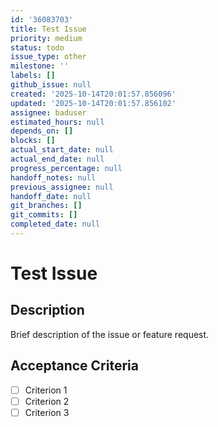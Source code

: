 ```yaml
---
id: '36083703'
title: Test Issue
priority: medium
status: todo
issue_type: other
milestone: ''
labels: []
github_issue: null
created: '2025-10-14T20:01:57.856096'
updated: '2025-10-14T20:01:57.856102'
assignee: baduser
estimated_hours: null
depends_on: []
blocks: []
actual_start_date: null
actual_end_date: null
progress_percentage: null
handoff_notes: null
previous_assignee: null
handoff_date: null
git_branches: []
git_commits: []
completed_date: null
---
```


# Test Issue

## Description

Brief description of the issue or feature request.

## Acceptance Criteria

- [ ] Criterion 1
- [ ] Criterion 2
- [ ] Criterion 3